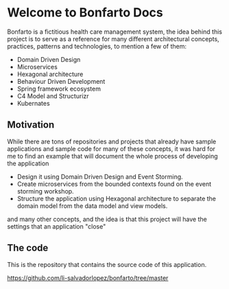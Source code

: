 # Welcome to Bonfarto Docs

Bonfarto is a fictitious health care management system, the idea behind this project is to serve as a reference for 
many different architectural concepts, practices, patterns and technologies, to mention a few of them:
* Domain Driven Design
* Microservices
* Hexagonal architecture
* Behaviour Driven Development
* Spring framework ecosystem
* C4 Model and Structurizr
* Kubernates

## Motivation
While there are tons of repositories and projects that already have sample applications and sample code for many of these concepts, it was hard for me to find an example that will document the whole process of developing the application

* Design it using Domain Driven Design and Event Storming.
* Create microservices from the bounded contexts found on the event storming workshop.
* Structure the application using Hexagonal architecture to separate the domain model from the data model and view models.

and many other concepts, and the idea is that this project will have the settings that an application "close"

## The code
This is the repository that contains the source code of this application.

https://github.com/li-salvadorlopez/bonfarto/tree/master